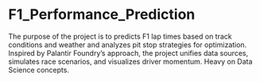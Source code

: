 # F1_Performance_Prediction
The purpose of the project is to predicts F1 lap times based on track conditions and weather and analyzes pit stop strategies for optimization. Inspired by Palantir Foundry’s approach, the project unifies data sources, simulates race scenarios, and visualizes driver momentum. Heavy on Data Science concepts.
